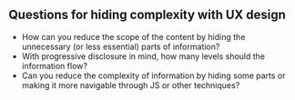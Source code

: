
## Questions for hiding complexity with UX design

* How can you reduce the scope of the content by hiding the unnecessary (or less essential) parts of information?
* With progressive disclosure in mind, how many levels should the information flow?
* Can you reduce the complexity of information by hiding some parts or making it more navigable through JS or other techniques?
